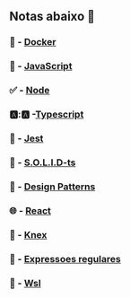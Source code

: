 ## Notas abaixo 📄


### 🐳 - [Docker](http://notas.williansoncini.com/Docker-Notas/)
### 🚀 - [JavaScript](http://notas.williansoncini.com/JavaScript-Notas/)
### ✅ - [Node](http://notas.williansoncini.com/Node-Notas/)
### 🅰:🅰 -[Typescript](http://notas.williansoncini.com/notas-typescript/)
### 🤡 - [Jest](http://notas.williansoncini.com/notas-jest/)
### 🧊 - [S.O.L.I.D-ts](http://notas.williansoncini.com/S.O.L.I.D-ts/)
### 📃 - [Design Patterns](http://notas.williansoncini.com/notas-design-patterns/)
### 🌐 - [React](http://notas.williansoncini.com/react-notes/)
### 💱 - [Knex](http://notas.williansoncini.com/knex-js/)
### 🤯 - [Expressoes regulares](http://notas.williansoncini.com/notas-expressoes-regulares/)
### 🐧 - [Wsl](http://notas.williansoncini.com/Wsl-Notes/)
